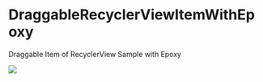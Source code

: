 # DraggableRecyclerViewItemWithEpoxy
 Draggable Item of RecyclerView Sample with Epoxy

![](SCREENSHOT.gif)